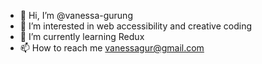 - 👋 Hi, I’m @vanessa-gurung
- 👀 I’m interested in web accessibility and creative coding
- 🌱 I’m currently learning Redux
- 📫 How to reach me vanessagur@gmail.com
